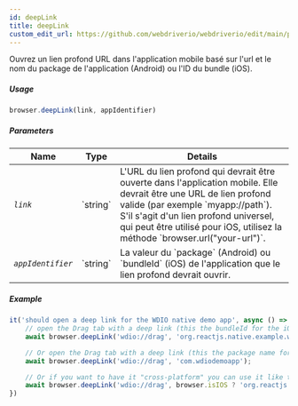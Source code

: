 ```yaml
---
id: deepLink
title: deepLink
custom_edit_url: https://github.com/webdriverio/webdriverio/edit/main/packages/webdriverio/src/commands/mobile/deepLink.ts
---
```


Ouvrez un lien profond URL dans l'application mobile basé sur l'url et le nom du package de l'application (Android) ou l'ID du bundle (iOS).

##### Usage

```js
browser.deepLink(link, appIdentifier)
```

##### Parameters

<table>
  <thead>
    <tr>
      <th>Name</th><th>Type</th><th>Details</th>
    </tr>
  </thead>
  <tbody>
    <tr>
      <td><code><var>link</var></code></td>
      <td>`string`</td>
      <td>L'URL du lien profond qui devrait être ouverte dans l'application mobile. Elle devrait être une URL de lien profond valide (par exemple `myapp://path`). S'il s'agit d'un lien profond universel, qui peut être utilisé pour iOS, utilisez la méthode `browser.url("your-url")`.</td>
    </tr>
    <tr>
      <td><code><var>appIdentifier</var></code></td>
      <td>`string`</td>
      <td>La valeur du `package` (Android) ou `bundleId` (iOS) de l'application que le lien profond devrait ouvrir.</td>
    </tr>
  </tbody>
</table>

##### Example

```js title="deeplink.js"
it('should open a deep link for the WDIO native demo app', async () => {
    // open the Drag tab with a deep link (this the bundleId for the iOS Demo App)
    await browser.deepLink('wdio://drag', 'org.reactjs.native.example.wdiodemoapp');

    // Or open the Drag tab with a deep link (this the package name for the Android Demo App)
    await browser.deepLink('wdio://drag', 'com.wdiodemoapp');

    // Or if you want to have it "cross-platform" you can use it like this
    await browser.deepLink('wdio://drag', browser.isIOS ? 'org.reactjs.native.example.wdiodemoapp' : 'com.wdiodemoapp');
})
```